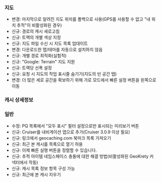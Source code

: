 ### 지도
- 변경: 마지막으로 알려진 지도 위치를 폴백으로 사용(GPS를 사용할 수 없고 "내 위치 추적"이 비활성화된 경우)
- 신규: 경로의 캐시 새로고침
- 신규: 트랙의 개별 색상 지정
- 신규: 지도 파일 수신 시 지도 목록 업데이트
- 변경: 다운로드한 맵/테마를 자동으로 설치하지 않음
- 신규: 개별 경로 최적화(실험적)
- 신규: "Google: Terrain" 지도 지원
- 신규: 트랙당 선폭 설정
- 신규: 요청 시 지도의 작업 표시줄 숨기기(지도의 빈 공간 탭)
- 변경: 더 많은 세로 공간을 확보하기 위해 가로 모드에서 빠른 설정 버튼을 왼쪽으로 이동

### 캐시 상세정보

### 일반
- 수정: PQ 목록에서 "모두 표시" 필터 설정으로만 표시되는 미리보기 버튼
- 신규: Cruiser를 내비게이션 앱으로 추가(Cruiser 3.0.9 이상 필요)
- 신규: 링크에서 geocaching.com 북마크 목록 가져오기
- 신규: 최근 본 캐시를 목록으로 열기 허용
- 신규: 이제 빠른 실행 버튼을 정렬할 수 있습니다.
- 신규: 추적 아이템 네임스페이스 충돌에 대한 해결 방법(비활성화된 GeoKrety 커넥터에서 작동)
- 신규: 캐시 목록 정보 항목 구성 가능
- 신규: 최근에 본 캐시 지우기
